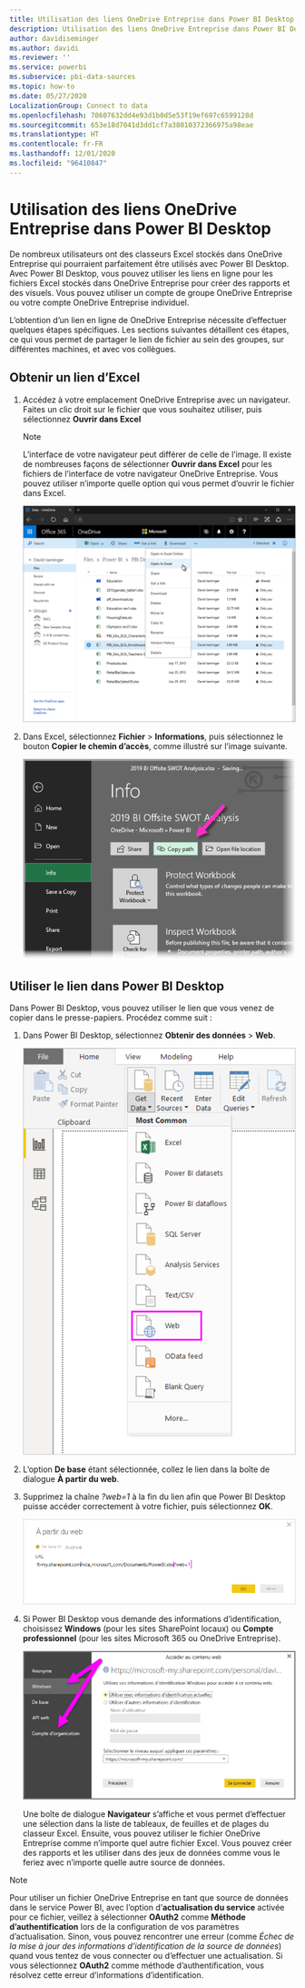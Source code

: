 ```yaml
---
title: Utilisation des liens OneDrive Entreprise dans Power BI Desktop
description: Utilisation des liens OneDrive Entreprise dans Power BI Desktop
author: davidiseminger
ms.author: davidi
ms.reviewer: ''
ms.service: powerbi
ms.subservice: pbi-data-sources
ms.topic: how-to
ms.date: 05/27/2020
LocalizationGroup: Connect to data
ms.openlocfilehash: 70607632dd4e93d1b0d5e53f19ef697c6599128d
ms.sourcegitcommit: 653e18d7041d3dd1cf7a38010372366975a98eae
ms.translationtype: HT
ms.contentlocale: fr-FR
ms.lasthandoff: 12/01/2020
ms.locfileid: "96410847"
---
```

# <a name="use-onedrive-for-business-links-in-power-bi-desktop"></a>Utilisation des liens OneDrive Entreprise dans Power BI Desktop
De nombreux utilisateurs ont des classeurs Excel stockés dans OneDrive Entreprise qui pourraient parfaitement être utilisés avec Power BI Desktop. Avec Power BI Desktop, vous pouvez utiliser les liens en ligne pour les fichiers Excel stockés dans OneDrive Entreprise pour créer des rapports et des visuels. Vous pouvez utiliser un compte de groupe OneDrive Entreprise ou votre compte OneDrive Entreprise individuel.

L’obtention d’un lien en ligne de OneDrive Entreprise nécessite d’effectuer quelques étapes spécifiques. Les sections suivantes détaillent ces étapes, ce qui vous permet de partager le lien de fichier au sein des groupes, sur différentes machines, et avec vos collègues.

## <a name="get-a-link-from-excel"></a>Obtenir un lien d’Excel
1. Accédez à votre emplacement OneDrive Entreprise avec un navigateur. Faites un clic droit sur le fichier que vous souhaitez utiliser, puis sélectionnez **Ouvrir dans Excel**
   
   > [!NOTE]
   > L’interface de votre navigateur peut différer de celle de l’image. Il existe de nombreuses façons de sélectionner **Ouvrir dans Excel** pour les fichiers de l’interface de votre navigateur OneDrive Entreprise. Vous pouvez utiliser n’importe quelle option qui vous permet d’ouvrir le fichier dans Excel.
   
   ![Capture d’écran de OneDrive dans un navigateur, montrant la sélection de l’option Ouvrir dans Excel.](media/desktop-use-onedrive-business-links/odb-links_02.png)

2. Dans Excel, sélectionnez **Fichier** > **Informations**, puis sélectionnez le bouton **Copier le chemin d’accès**, comme illustré sur l’image suivante.
   
   ![Capture d’écran du menu Informations, montrant la sélection du bouton Copier le chemin.](media/desktop-use-onedrive-business-links/onedrive-copy-path.png)

## <a name="use-the-link-in-power-bi-desktop"></a>Utiliser le lien dans Power BI Desktop
Dans Power BI Desktop, vous pouvez utiliser le lien que vous venez de copier dans le presse-papiers. Procédez comme suit :

1. Dans Power BI Desktop, sélectionnez **Obtenir des données** > **Web**.
   
   ![Capture d’écran du ruban Obtenir des données dans Power BI Desktop, montrant la sélection de l’option Web.](media/desktop-use-onedrive-business-links/power-bi-web-link-onedrive.png)
2. L’option **De base** étant sélectionnée, collez le lien dans la boîte de dialogue **À partir du web**.
3. Supprimez la chaîne *?web=1* à la fin du lien afin que Power BI Desktop puisse accéder correctement à votre fichier, puis sélectionnez **OK**.
   
    ![Capture d’écran de la boîte de dialogue À partir du Web, montrant comment supprimer une chaîne du champ URL.](media/desktop-use-onedrive-business-links/power-bi-web-link-confirmation.png) 
4. Si Power BI Desktop vous demande des informations d’identification, choisissez **Windows** (pour les sites SharePoint locaux) ou **Compte professionnel** (pour les sites Microsoft 365 ou OneDrive Entreprise).
   
   ![Capture d’écran de l’invite à entrer des informations d’identification de Power BI Desktop, montrant la sélection d’un compte professionnel ou Windows.](media/desktop-use-onedrive-business-links/odb-links_06.png)

   Une boîte de dialogue **Navigateur** s’affiche et vous permet d’effectuer une sélection dans la liste de tableaux, de feuilles et de plages du classeur Excel. Ensuite, vous pouvez utiliser le fichier OneDrive Entreprise comme n’importe quel autre fichier Excel. Vous pouvez créer des rapports et les utiliser dans des jeux de données comme vous le feriez avec n’importe quelle autre source de données.

> [!NOTE]
> Pour utiliser un fichier OneDrive Entreprise en tant que source de données dans le service Power BI, avec l’option d’**actualisation du service** activée pour ce fichier, veillez à sélectionner **OAuth2** comme **Méthode d’authentification** lors de la configuration de vos paramètres d’actualisation. Sinon, vous pouvez rencontrer une erreur (comme *Échec de la mise à jour des informations d’identification de la source de données*) quand vous tentez de vous connecter ou d’effectuer une actualisation. Si vous sélectionnez **OAuth2** comme méthode d’authentification, vous résolvez cette erreur d’informations d’identification.
>
